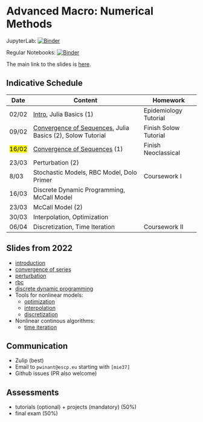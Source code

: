 # Advanced Macro: Numerical Methods

JupyterLab: 
[![Binder](https://mybinder.org/badge_logo.svg)](https://mybinder.org/v2/gh/albop/mie37.git/master?urlpath=lab)

Regular Notebooks:
[![Binder](https://mybinder.org/badge_logo.svg)](https://mybinder.org/v2/gh/albop/mie37.git/master)

The main link to the slides is [here](http://www.mosphere.fr/mie37/slides/).

## Indicative Schedule

| Date               | Content                                                                                                             | Homework               |
| ------------------ | ------------------------------------------------------------------------------------------------------------------- | ---------------------- |
| 02/02              | [Intro](http://www.mosphere.fr/mie37/slides/index.html), Julia Basics (1)                                           | Epidemiology Tutorial  |
| 09/02              | [Convergence of Sequences](http://www.mosphere.fr/mie37/slides/convergence.html), Julia Basics (2),  Solow Tutorial | Finish Solow Tutorial  |
| <mark>16/02</mark> | [Convergence of Sequences](http://www.mosphere.fr/mie37/slides/perturbation.html) (1)                                                                                                    | Finish Neoclassical    |
| 23/03              | Perturbation (2)                                                                                                    |                        |
| 8/03               | Stochastic Models, RBC Model, Dolo Primer                                                                           | Coursework I           |
| 16/03              | Discrete Dynamic Programming, McCall Model                                                                          |                        |
| 23/03              | McCall Model (2)                                                                                                    |                        |
| 30/03              | Interpolation, Optimization                                                                                         |                        |
| 06/04              | Discretization, Time Iteration                                                                                      | Coursework  II         |

## Slides from 2022


- [introduction](http://www.mosphere.fr/mie37/slides/index.html)
- [convergence of series](http://www.mosphere.fr/mie37/slides/convergence.html)
- [perturbation](http://www.mosphere.fr/mie37/slides/perturbation.html)
- [rbc](http://www.mosphere.fr/mie37/slides/rbc.html)
- [discrete dynamic programming](http://www.mosphere.fr/mie37/slides/ddp.html)
- Tools for nonlinear models:
    - [optimization](http://www.mosphere.fr/mie37/slides/optimization.html)
    - [interpolation](http://www.mosphere.fr/mie37/slides/interpolation.html)
    - [discretization](http://www.mosphere.fr/mie37/slides/discretization.html)
- Nonlinear continous algorithms:
    - [time iteration](http://www.mosphere.fr/mie37/slides/time_iteration.html)



## Communication

- Zulip (best)
- Email to `pwinant@escp.eu` starting with `[mie37]`
- Github issues (PR also welcome)

## Assessments

- tutorials (optional) + projects (mandatory) (50%)
- final exam (50%)


